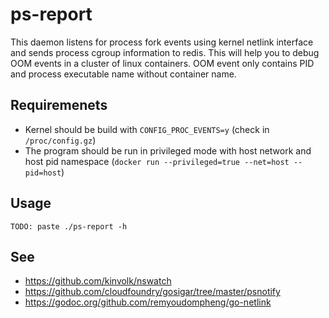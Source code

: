 # ps-report

This daemon listens for process fork events using kernel netlink interface and sends process cgroup information to redis. This will help you to debug OOM events in a cluster of linux containers. OOM event only contains PID and process executable name without container name.

## Requiremenets

* Kernel should be build with `CONFIG_PROC_EVENTS=y` (check in `/proc/config.gz`)
* The program should be run in privileged mode with host network and host pid namespace (`docker run --privileged=true --net=host --pid=host`)

## Usage

```
TODO: paste ./ps-report -h
```

## See

* https://github.com/kinvolk/nswatch
* https://github.com/cloudfoundry/gosigar/tree/master/psnotify
* https://godoc.org/github.com/remyoudompheng/go-netlink
